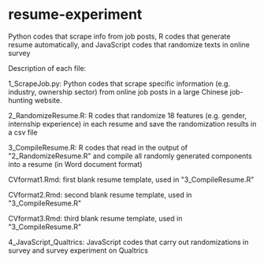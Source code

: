 # resume-experiment
Python codes that scrape info from job posts, R codes that generate resume automatically, and JavaScript codes that randomize texts in online survey

Description of each file:

1_ScrapeJob.py: Python codes that scrape specific information (e.g. industry, ownership sector) from online job posts in a large Chinese job-hunting website.

2_RandomizeResume.R: R codes that randomize 18 features (e.g. gender, internship experience) in each resume and save the randomization results in a csv file

3_CompileResume.R: R codes that read in the output of "2_RandomizeResume.R" and compile all randomly generated components into a resume (in Word document format)

CVformat1.Rmd: first blank resume template, used in "3_CompileResume.R" 

CVformat2.Rmd: second blank resume template, used in "3_CompileResume.R" 

CVformat3.Rmd: third blank resume template, used in "3_CompileResume.R" 

4_JavaScript_Qualtrics: JavaScript codes that carry out randomizations in survey and survey experiment on Qualtrics
